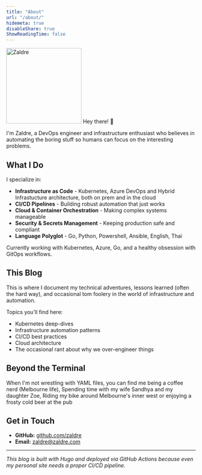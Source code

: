 ```yaml
---
title: "About"
url: "/about/"
hidemeta: true
disableShare: true
ShowReadingTime: false
---
```


<img src="/images/avatar.png" alt="Zaldre" width="200" />
Hey there! 👋

I'm Zaldre, a DevOps engineer and infrastructure enthusiast who believes in automating the boring stuff so humans can focus on the interesting problems.

## What I Do

I specialize in:
- **Infrastructure as Code** - Kubernetes, Azure DevOps and Hybrid Infrastucture architecture, both on prem and in the cloud
- **CI/CD Pipelines** - Building robust automation that just works
- **Cloud & Container Orchestration** - Making complex systems manageable
- **Security & Secrets Management** - Keeping production safe and compliant
- **Language Polyglot** - Go, Python, Powershell, Ansible, English, Thai

Currently working with Kubernetes, Azure, Go, and a healthy obsession with GitOps workflows.

## This Blog

This is where I document my technical adventures, lessons learned (often the hard way), and occasional tom foolery in the world of infrastructure and automation.

Topics you'll find here:
- Kubernetes deep-dives
- Infrastructure automation patterns
- CI/CD best practices
- Cloud architecture
- The occasional rant about why we over-engineer things

## Beyond the Terminal

When I'm not wrestling with YAML files, you can find me being a coffee nerd (Melbourne life), Spending time with my wife Sandhya and my daughter Zoe, Riding my bike around Melbourne's inner west or enjoying a frosty cold beer at the pub

## Get in Touch

- **GitHub:** [github.com/zaldre](https://github.com/zaldre)
- **Email:** zaldre@zaldre.com

---

*This blog is built with Hugo and deployed via GitHub Actions because even my personal site needs a proper CI/CD pipeline.*